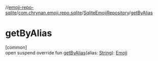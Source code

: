 //[emoji-repo-sqlite](../../../index.md)/[com.chrynan.emoji.repo.sqlite](../index.md)/[SqliteEmojiRepository](index.md)/[getByAlias](get-by-alias.md)

# getByAlias

[common]\
open suspend override fun [getByAlias](get-by-alias.md)(alias: [String](https://kotlinlang.org/api/latest/jvm/stdlib/kotlin/-string/index.html)): [Emoji](../../../../emoji-core/emoji-core/com.chrynan.emoji.core/-emoji/index.md)
